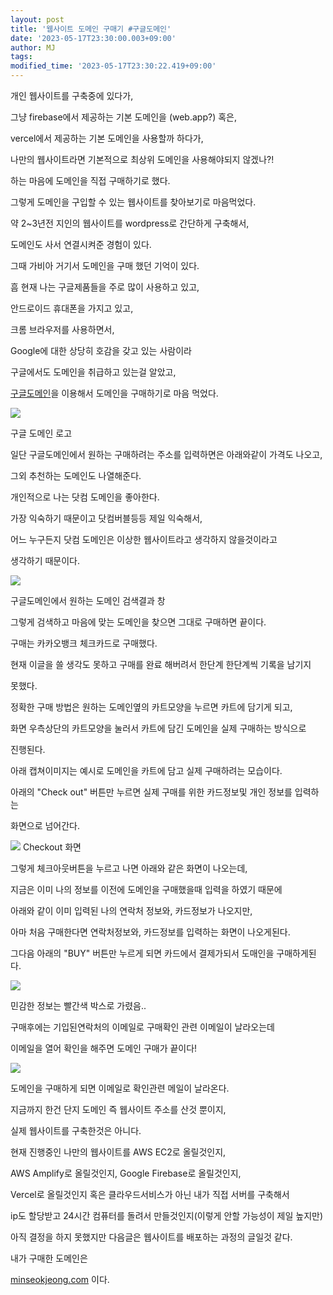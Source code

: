 ```yaml
---
layout: post
title: '웹사이트 도메인 구매기 #구글도메인'
date: '2023-05-17T23:30:00.003+09:00'
author: MJ
tags:
modified_time: '2023-05-17T23:30:22.419+09:00'
---
```


개인 웹사이트를 구축중에 있다가,

그냥 firebase에서 제공하는 기본 도메인을 (web.app?) 혹은,

vercel에서 제공하는 기본 도메인을 사용할까 하다가,

나만의 웹사이트라면 기본적으로 최상위 도메인을 사용해야되지 않겠나?!

하는 마음에 도메인을 직접 구매하기로 했다.

  

그렇게 도메인을 구입할 수 있는 웹사이트를 찾아보기로 마음먹었다.

약 2~3년전 지인의 웹사이트를 wordpress로 간단하게 구축해서,

도메인도 사서 연결시켜준 경험이 있다.

그때 가비아 거기서 도메인을 구매 했던 기억이 있다.

  

흠 현재 나는 구글제품들을 주로 많이 사용하고 있고,

안드로이드 휴대폰을 가지고 있고,

크롬 브라우저를 사용하면서,

Google에 대한 상당히 호감을 갖고 있는 사람이라

구글에서도 도메인을 취급하고 있는걸 알았고,

[구글도메인](https://domains.google.com/)을 이용해서 도메인을 구매하기로 마음 먹었다.

[![](/assets/images/2023/05/17/1.png)](/assets/images/2023/05/17/1.png)

구글 도메인 로고

  
  

일단 구글도메인에서 원하는 구매하려는 주소를 입력하면은 아래와같이 가격도 나오고,

그외 추천하는 도메인도 나열해준다.

개인적으로 나는 닷컴 도메인을 좋아한다.

가장 익숙하기 때문이고 닷컴버블등등 제일 익숙해서,

어느 누구든지 닷컴 도메인은 이상한 웹사이트라고 생각하지 않을것이라고

생각하기 때문이다.

[![](/assets/images/2023/05/17/2.png)](/assets/images/2023/05/17/2.png)

구글도메인에서 원하는 도메인 검색결과 창

  
그렇게 검색하고 마음에 맞는 도메인을 찾으면 그대로 구매하면 끝이다.

구매는 카카오뱅크 체크카드로 구매했다.

현재 이글을 쓸 생각도 못하고 구매를 완료 해버려서 한단계 한단계씩 기록을 남기지

못했다.

정확한 구매 방법은 원하는 도메인옆의 카트모양을 누르면 카트에 담기게 되고,

화면 우측상단의 카트모양을 눌러서 카트에 담긴 도메인을 실제 구매하는 방식으로

진행된다.

  

아래 캡쳐이미지는 예시로 도메인을 카트에 담고 실제 구매하려는 모습이다.

아래의 "Check out" 버튼만 누르면 실제 구매를 위한 카드정보및 개인 정보를 입력하는

화면으로 넘어간다.

![](/assets/images/2023/05/17/3.png)
Checkout 화면

  
그렇게 체크아웃버튼을 누르고 나면 아래와 같은 화면이 나오는데,

지금은 이미 나의 정보를 이전에 도메인을 구매했을때 입력을 하였기 때문에

아래와 같이 이미 입력된 나의 연락처 정보와, 카드정보가 나오지만,

아마 처음 구매한다면 연락처정보와, 카드정보를 입력하는 화면이 나오게된다.

그다음 아래의 "BUY" 버튼만 누르게 되면 카드에서 결제가되서 도매인을 구매하게된다.

![](/assets/images/2023/05/17/4.png)

민감한 정보는 빨간색 박스로 가렸음..

  
  

  
구매후에는 기입된연락처의 이메일로 구매확인 관련 이메일이 날라오는데

이메일을 열어 확인을 해주면 도메인 구매가 끝이다!

![](/assets/images/2023/05/17/5.png)

도메인을 구매하게 되면 이메일로 확인관련 메일이 날라온다.

  
  
  
지금까지 한건 단지 도메인 즉 웹사이트 주소를 산것 뿐이지,

실제 웹사이트를 구축한것은 아니다.

현재 진행중인 나만의 웹사이트를 AWS EC2로 올릴것인지,

AWS Amplify로 올릴것인지, Google Firebase로 올릴것인지,

Vercel로 올릴것인지 혹은 클라우드서비스가 아닌 내가 직접 서버를 구축해서

ip도 할당받고 24시간 컴퓨터를 돌려서 만들것인지(이렇게 안할 가능성이 제일 높지만)

아직 결정을 하지 못했지만 다음글은 웹사이트를 배포하는 과정의 글일것 같다.

내가 구매한 도메인은

[minseokjeong.com](https://minseokjeong.com) 이다.